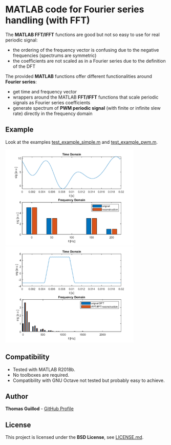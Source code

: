 # MATLAB code for Fourier series handling (with FFT)

The **MATLAB FFT/IFFT** functions are good but not so easy to use for real periodic signal:
* the ordering of the frequency vector is confusing due to the negative frequencies (spectrums are symmetric)
* the coefficients are not scaled as in a Fourier series due to the definition of the DFT

The provided **MATLAB** functions offer different functionalities around **Fourier series**:
* get time and frequency vector
* wrappers around the MATLAB **FFT/IFFT** functions that scale periodic signals as Fourier series coefficients
* generate spectrum of **PWM periodic signal** (with finite or infinite slew rate) directly in the frequency domain

## Example

Look at the examples [test_example_simple.m](test_example_simple.m) and [test_example_pwm.m](test_example_pwm.m).

<p float="middle">
    <img src="readme_img/example_simple.png" width="400">
    <img src="readme_img/example_pwm.png" width="400">
</p>

## Compatibility

* Tested with MATLAB R2018b.
* No toolboxes are required.
* Compatibility with GNU Octave not tested but probably easy to achieve.

## Author

**Thomas Guillod** - [GitHub Profile](https://github.com/otvam)

## License

This project is licensed under the **BSD License**, see [LICENSE.md](LICENSE.md).
